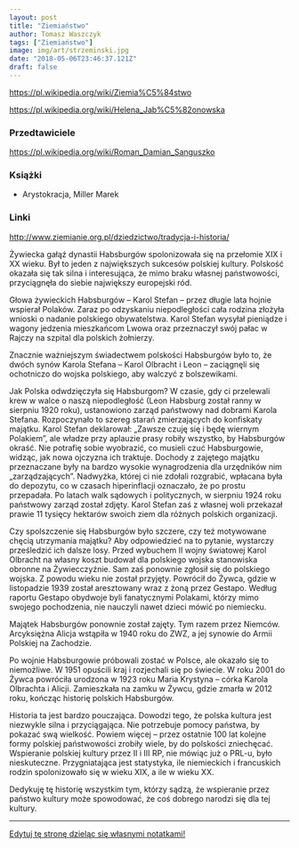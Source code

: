 ```yaml
---
layout: post
title: "Ziemiaństwo"
author: Tomasz Waszczyk
tags: ["Ziemiaństwo"]
image: img/art/strzeminski.jpg
date: "2018-05-06T23:46:37.121Z"
draft: false
---
```


https://pl.wikipedia.org/wiki/Ziemia%C5%84stwo

https://pl.wikipedia.org/wiki/Helena_Jab%C5%82onowska

### Przedtawiciele

https://pl.wikipedia.org/wiki/Roman_Damian_Sanguszko

### Książki

* Arystokracja, Miller Marek

### Linki

http://www.ziemianie.org.pl/dziedzictwo/tradycja-i-historia/

Żywiecka gałąź dynastii Habsburgów spolonizowała się na przełomie XIX i XX wieku. Był to jeden z największych sukcesów polskiej kultury. Polskość okazała się tak silna i interesująca, że mimo braku własnej państwowości, przyciągnęła do siebie największy europejski ród.

Głowa żywieckich Habsburgów – Karol Stefan – przez długie lata hojnie wspierał Polaków. Zaraz po odzyskaniu niepodległości cała rodzina złożyła wnioski o nadanie polskiego obywatelstwa. Karol Stefan wysyłał pieniądze i wagony jedzenia mieszkańcom Lwowa oraz przeznaczył swój pałac w Rajczy na szpital dla polskich żołnierzy.

Znacznie ważniejszym świadectwem polskości Habsburgów było to, że dwóch synów Karola Stefana – Karol Olbracht i Leon – zaciągnęli się ochotniczo do wojska polskiego, aby walczyć z bolszewikami.

Jak Polska odwdzięczyła się Habsburgom? W czasie, gdy ci przelewali krew w walce o naszą niepodległość (Leon Habsburg został ranny w sierpniu 1920 roku), ustanowiono zarząd państwowy nad dobrami Karola Stefana. Rozpoczynało to szereg starań zmierzających do konfiskaty majątku. Karol Stefan deklarował: „Zawsze czuję się i będę
wiernym Polakiem”, ale władze przy aplauzie prasy robiły wszystko, by Habsburgów okraść. Nie potrafię sobie wyobrazić, co musieli czuć Habsburgowie, widząc, jak nowa ojczyzna ich traktuje. Dochody z zajętego majątku przeznaczane były na bardzo wysokie wynagrodzenia dla urzędników nim „zarządzających”. Nadwyżka, której
ci nie zdołali rozgrabić, wpłacana była do depozytu, co w czasach hiperinflacji oznaczało, że po prostu przepadała. Po latach walk sądowych i politycznych, w sierpniu 1924 roku państwowy zarząd został zdjęty. Karol Stefan zaś z własnej woli przekazał prawie 11 tysięcy hektarów swoich ziem dla różnych polskich organizacji.

Czy spolszczenie się Habsburgów było szczere, czy też motywowane chęcią utrzymania majątku? Aby odpowiedzieć na to pytanie, wystarczy prześledzić ich dalsze losy. Przed wybuchem II wojny światowej Karol Olbracht na własny koszt budował dla polskiego wojska stanowiska obronne na Żywiecczyźnie. Sam zaś ponownie zgłosił się do polskiego wojska. Z powodu wieku nie został przyjęty. Powrócił do Żywca, gdzie w listopadzie 1939 został aresztowany wraz z żoną przez Gestapo. Według raportu Gestapo obydwoje byli fanatycznymi Polakami, którzy mimo swojego pochodzenia, nie nauczyli nawet dzieci mówić po niemiecku.

Majątek Habsburgów ponownie został zajęty. Tym razem przez Niemców. Arcyksiężna Alicja wstąpiła w 1940 roku do ZWZ, a jej synowie do Armii Polskiej na Zachodzie.

Po wojnie Habsburgowie próbowali zostać w Polsce, ale okazało się to niemożliwe. W 1951 opuścili kraj i rozjechali się po świecie. W roku 2001 do Żywca powróciła urodzona w 1923 roku Maria Krystyna – córka Karola Olbrachta i Alicji. Zamieszkała na zamku w Żywcu, gdzie
zmarła w 2012 roku, kończąc historię polskich Habsburgów.

Historia ta jest bardzo pouczająca. Dowodzi tego, że polska kultura jest niezwykle silna i przyciągająca. Nie potrzebuje pomocy państwa, by pokazać swą wielkość. Powiem więcej – przez ostatnie 100 lat kolejne
formy polskiej państwowości zrobiły wiele, by do polskości zniechęcać. Wspieranie polskiej kultury przez II i III RP, nie mówiąc już o PRL-u, było nieskuteczne. Przygniatająca jest statystyka, ile niemieckich i francuskich rodzin spolonizowało się w wieku XIX, a ile w wieku XX.

Dedykuję tę historię wszystkim tym, którzy sądzą, że wspieranie przez państwo kultury może spowodować, że coś dobrego narodzi się dla tej kultury.

---

<a href="https://github.com/TomaszWaszczyk/historia.waszczyk.com/edit/master/src/content/ziemianstwo.md" target="_blank">Edytuj tę stronę dzieląc się własnymi notatkami!</a>
